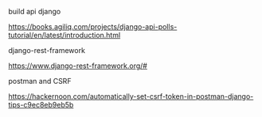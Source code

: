 

build api django

https://books.agiliq.com/projects/django-api-polls-tutorial/en/latest/introduction.html

django-rest-framework

https://www.django-rest-framework.org/#

postman and CSRF

https://hackernoon.com/automatically-set-csrf-token-in-postman-django-tips-c9ec8eb9eb5b